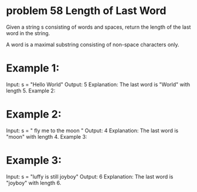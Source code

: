 # problem 58 Length of Last Word

Given a string s consisting of words and spaces, return the length of the last word in the string.

A word is a maximal substring consisting of non-space characters only.

# Example 1:

Input: s = "Hello World"
Output: 5
Explanation: The last word is "World" with length 5.
Example 2:

# Example 2:

Input: s = " fly me to the moon "
Output: 4
Explanation: The last word is "moon" with length 4.
Example 3:

# Example 3:

Input: s = "luffy is still joyboy"
Output: 6
Explanation: The last word is "joyboy" with length 6.
